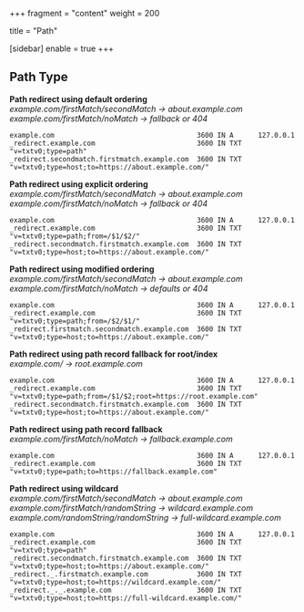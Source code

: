 +++
fragment = "content"
weight = 200

title = "Path"

[sidebar]
  enable = true
+++

## Path Type
**Path redirect using default ordering**  
*example.com/firstMatch/secondMatch -> about.example.com*
*example.com/firstMatch/noMatch -> fallback or 404*
```
example.com                                   3600 IN A      127.0.0.1
_redirect.example.com                         3600 IN TXT    "v=txtv0;type=path"
_redirect.secondmatch.firstmatch.example.com  3600 IN TXT    "v=txtv0;type=host;to=https://about.example.com/"
```

**Path redirect using explicit ordering**  
*example.com/firstMatch/secondMatch -> about.example.com*
*example.com/firstMatch/noMatch -> fallback or 404*
```
example.com                                   3600 IN A      127.0.0.1
_redirect.example.com                         3600 IN TXT    "v=txtv0;type=path;from=/$1/$2/"
_redirect.secondmatch.firstmatch.example.com  3600 IN TXT    "v=txtv0;type=host;to=https://about.example.com/"
```

**Path redirect using modified ordering**  
*example.com/firstMatch/secondMatch -> about.example.com*
*example.com/firstMatch/noMatch -> defaults or 404*
```
example.com                                   3600 IN A      127.0.0.1
_redirect.example.com                         3600 IN TXT    "v=txtv0;type=path;from=/$2/$1/"
_redirect.firstmatch.secondmatch.example.com  3600 IN TXT    "v=txtv0;type=host;to=https://about.example.com/"
```

**Path redirect using path record fallback for root/index**  
*example.com/ -> root.example.com*
```
example.com                                   3600 IN A      127.0.0.1
_redirect.example.com                         3600 IN TXT    "v=txtv0;type=path;from=/$1/$2;root=https://root.example.com"
_redirect.secondmatch.firstmatch.example.com  3600 IN TXT    "v=txtv0;type=host;to=https://about.example.com/"
```

**Path redirect using path record fallback**  
*example.com/firstMatch/noMatch -> fallback.example.com*
```
example.com                                   3600 IN A      127.0.0.1
_redirect.example.com                         3600 IN TXT    "v=txtv0;type=path;to=https://fallback.example.com"
```

**Path redirect using wildcard**  
*example.com/firstMatch/secondMatch -> about.example.com*
*example.com/firstMatch/randomString -> wildcard.example.com*
*example.com/randomString/randomString -> full-wildcard.example.com*

```
example.com                                   3600 IN A      127.0.0.1
_redirect.example.com                         3600 IN TXT    "v=txtv0;type=path"
_redirect.secondmatch.firstmatch.example.com  3600 IN TXT    "v=txtv0;type=host;to=https://about.example.com/"
_redirect._.firstmatch.example.com            3600 IN TXT    "v=txtv0;type=host;to=https://wildcard.example.com/"
_redirect._._.example.com                     3600 IN TXT    "v=txtv0;type=host;to=https://full-wildcard.example.com/"
```

<!--


*example.com/firstMatch/secondMatch -> about.example.com*
*example.com/firstMatch/noMatch -> fallback.example.com*
```
example.com                                   3600 IN A      127.0.0.1
_redirect.example.com                         3600 IN TXT    "v=txtv0;type=path;re=\/(.*)\/(.*);to=https://fallback.example.com"
_redirect.secondmatch.firstmatch.example.com  3600 IN TXT    "v=txtv0;type=host;to=https://about.example.com"
```

-->
